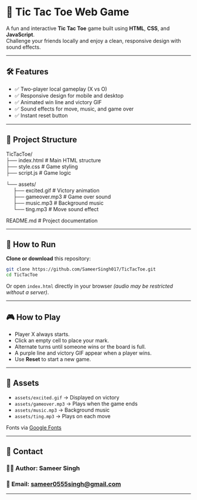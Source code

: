 # 🎯 Tic Tac Toe Web Game

A fun and interactive **Tic Tac Toe** game built using **HTML**, **CSS**, and **JavaScript**.  
Challenge your friends locally and enjoy a clean, responsive design with sound effects.

---

## 🛠 Features

- ✅ Two-player local gameplay (X vs O)  
- ✅ Responsive design for mobile and desktop  
- ✅ Animated win line and victory GIF  
- ✅ Sound effects for move, music, and game over  
- ✅ Instant reset button  

---

## 📂 Project Structure

TicTacToe/  
 ├── index.html # Main HTML structure  
 ├── style.css # Game styling  
 ├── script.js # Game logic  

 └── assets/  
 &nbsp;&nbsp;&nbsp;&nbsp; ├── excited.gif # Victory animation  
 &nbsp;&nbsp;&nbsp;&nbsp; ├── gameover.mp3 # Game over sound  
 &nbsp;&nbsp;&nbsp;&nbsp; ├── music.mp3 # Background music  
 &nbsp;&nbsp;&nbsp;&nbsp; └── ting.mp3 # Move sound effect  

 README.md # Project documentation  

---

## 🚀 How to Run

**Clone or download** this repository:  
```bash
git clone https://github.com/SameerSingh017/TicTacToe.git
cd TicTacToe
```

Or open `index.html` directly in your browser *(audio may be restricted without a server)*.

---

## 🎮 How to Play

- Player X always starts.  
- Click an empty cell to place your mark.  
- Alternate turns until someone wins or the board is full.  
- A purple line and victory GIF appear when a player wins.  
- Use **Reset** to start a new game.  

---

## 🎵 Assets

- `assets/excited.gif` → Displayed on victory  
- `assets/gameover.mp3` → Plays when the game ends  
- `assets/music.mp3` → Background music  
- `assets/ting.mp3` → Plays on each move  

Fonts via [Google Fonts](https://fonts.google.com/)

---
## 📮 Contact
### 👨‍💻 Author: Sameer Singh  
### 📧 Email: sameer0555singh@gmail.com  

---

